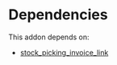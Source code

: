 # Dependencies

This addon depends on:

- [stock_picking_invoice_link](../../../../../oca-workflow-process/odoo-bringout-oca-stock-logistics-workflow-stock_picking_invoice_link)
